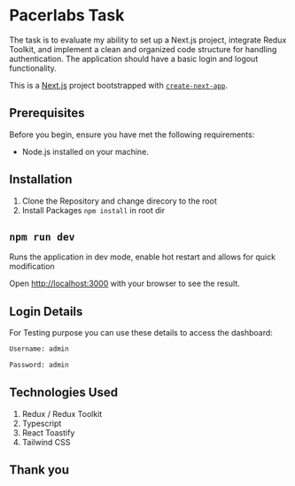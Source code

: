 # Pacerlabs Task

The task is to evaluate my ability to set up a Next.js project, integrate Redux Toolkit, and implement a clean and organized code structure for handling authentication. The application should have a basic login and logout functionality.

This is a [Next.js](https://nextjs.org/) project bootstrapped with [`create-next-app`](https://github.com/vercel/next.js/tree/canary/packages/create-next-app).

## Prerequisites

Before you begin, ensure you have met the following requirements:

- Node.js installed on your machine.

## Installation

1. Clone the Repository and change direcory to the root
2. Install Packages `npm install` in root dir

## `npm run dev`

Runs the application in dev mode, enable hot restart and allows for quick modification

Open [http://localhost:3000](http://localhost:3000) with your browser to see the result.

## Login Details

For Testing purpose you can use these details to access the dashboard:

```bash
Username: admin

Password: admin
```

## Technologies Used

1. Redux / Redux Toolkit
2. Typescript
3. React Toastify
4. Tailwind CSS

## Thank you
